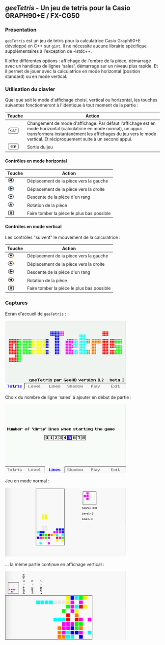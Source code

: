 ## *geeTetris* - Un jeu de tetris pour la Casio GRAPH90+E / FX-CG50

### Présentation

`geeTetris` est un jeu de tetris pour la calculatrice Casio Graph90+E développé en C++ sur `gint`. Il ne nécessite aucune librairie spécifique supplémentaires à l'exception de -lstdc++.

Il offre différentes options : affichage de l'ombre de la pièce, démarrage avec un handicap de lignes 'sales', démarrage sur un niveau plus rapide. Et il permet de jouer avec la calculatrice en mode horizontal (position standard) ou en mode vertical.


### Utilisation du clavier

Quel que soit le mode d'affichage choisi, vertical ou horizontal, les touches suivantes fonctionneront à l'identique à tout moment de la partie :

| Touche | Action |  
| --------------- |----------------|
| ![Rotation](assets/key_xot.png) | Changement de mode d'affichage. Par défaut l'affichage est en mode horizontal (calculatrice en mode normal), un appui transformera instantanément les affichages du jeu vers le mode vertical. Et réciproquement suite à un second appui.|
| ![Exit](assets/key_exit.png) | Sortie du jeu |


#### Contrôles en mode horizontal

| Touche | Action |  
| --------------- |----------------|
| ![Gauche](assets/key_left.png) | Déplacement de la pièce vers la gauche |
| ![Droite](assets/key_right.png) | Déplacement de la pièce vers la droite |
| ![Bas](assets/key_down.png) | Descente de la pièce d'un rang |
| ![Rotation](assets/key_up.png) | Rotation de la pièce |
| ![Descente](assets/key_0.png) | Faire tomber la pièce le plus bas possible |

#### Contrôles en mode vertical

Les contrôles "suivent" le mouvement de la calculatrice :

| Touche | Action |  
| --------------- |----------------|
| ![Gauche](assets/key_down.png) | Déplacement de la pièce vers la gauche |
| ![Droite](assets/key_up.png) | Déplacement de la pièce vers la droite |
| ![Bas](assets/key_right.png) | Descente de la pièce d'un rang |
| ![Rotation](assets/key_left.png) | Rotation de la pièce |
| ![Descente](assets/key_0.png) | Faire tomber la pièce le plus bas possible |

### Captures

Ecran d'accueil de `geeTetris` :

![Accueil](assets/welcome.png)

Choix du nombre de ligne 'sales' à ajouter en début de partie :

![Dirty lines](assets/dirty.png)

Jeu en mode normal :

![Horz](assets/horz.png)

... la même partie continue en affichage vertical :

![Vertical](assets/vert.png)